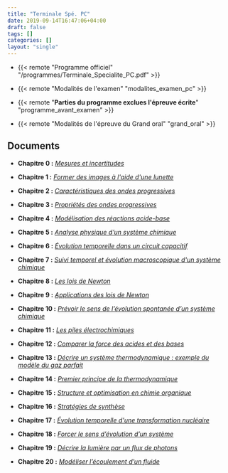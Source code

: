 ```yaml
---
title: "Terminale Spé. PC"
date: 2019-09-14T16:47:06+04:00
draft: false
tags: []
categories: []
layout: "single"
---
```


- {{< remote "Programme officiel" "/programmes/Terminale_Specialite_PC.pdf" >}}

- {{< remote "Modalités de l'examen" "modalites_examen_pc" >}}

- {{< remote "**Parties du programme exclues l'épreuve écrite**" "programme_avant_examen" >}}

- {{< remote "Modalités de l'épreuve du Grand oral" "grand_oral" >}}

<!--
- {{< remote "Planning prévisionnel jusqu'aux épreuves (écrit + ECE)" "planning-previsionnel" >}}
-->

## Documents ##

- **Chapitre 0 :** [*Mesures et incertitudes*](chap-0)

- **Chapitre 1 :** [*Former des images à l'aide d'une lunette*](chap-19)

- **Chapitre 2 :** [*Caractéristiques des ondes progressives*](chap-1)

- **Chapitre 3 :** [*Propriétés des ondes progressives*](chap-2)

- **Chapitre 4 :** [*Modélisation des réactions acide-base*](chap-3)

- **Chapitre 5 :** [*Analyse physique d’un système chimique*](chap-4)

- **Chapitre 6 :** [*Évolution temporelle dans un circuit capacitif*](chap-5)

- **Chapitre 7 :** [*Suivi temporel et évolution macroscopique d'un système chimique*](chap-6)

- **Chapitre 8 :** [*Les lois de Newton*](chap-7)

- **Chapitre 9 :** [*Applications des lois de Newton*](chap-8)

- **Chapitre 10 :** [*Prévoir le sens de l’évolution spontanée d’un système chimique*](chap-9)

- **Chapitre 11 :** [*Les piles électrochimiques*](chap-10)

- **Chapitre 12 :** [*Comparer la force des acides et des bases*](chap-11)

- **Chapitre 13 :** [*Décrire un système thermodynamique : exemple du modèle du gaz parfait*](chap-13)

- **Chapitre 14 :** [*Premier principe de la thermodynamique*](chap-14)

- **Chapitre 15 :** [*Structure et optimisation en chimie organique*](chap-16)

- **Chapitre 16 :** [*Stratégies de synthèse*](chap-17)

- **Chapitre 17 :** [*Évolution temporelle d'une transformation nucléaire*](chap-15)

- **Chapitre 18 :** [*Forcer le sens d’évolution d’un système*](chap-12)

- **Chapitre 19 :** [*Décrire la lumière par un flux de photons*](chap-18)

- **Chapitre 20 :** [*Modéliser l’écoulement d’un fluide*](chap-20)

<!--
## Devoirs

### 2020 - 2021

- [*Devoir n°6*](devoirs/2020-2021/ds-5)

-->